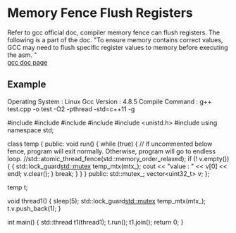 # Memory Fence Flush Registers  
Refer to gcc official doc, compiler memory fence can flush registers. The following is a part of the doc.
"To ensure memory contains correct values, GCC may need to flush specific register values to memory before executing the asm. "  
[gcc doc page](https://gcc.gnu.org/onlinedocs/gcc/Extended-Asm.html#Clobbers-and-Scratch-Registers)

## Example
Operating System : Linux
Gcc Version : 4.8.5
Compile Command : g++ test.cpp -o test -O2 -pthread -std=c++11 -g

#include <iostream>
#include <mutex>
#include <thread>
#include <vector>
#include <unistd.h>
#include <atomic>
using namespace std;

class temp
{
    public:
	    void run()
		{
		    while (true) {
			    // if uncommented below fence, program will exit normally. Otherwise, program will go to endless loop.
			    //std::atomic_thread_fence(std::memory_order_relaxed);
				if (! v.empty()) {
				    {
					    std::lock_guard<std::mutex> temp_mtx(mtx_);
						cout << "value : " << v[0] << endl;
						v.clear();
					}
					break;
				}
			}
		}
	public:
	    std::mutex_;
		vector<uint32_t> v;
};

temp t;

void thread1()
{
    sleep(5);
	std::lock_guard<std::mutex> temp_mtx(mtx_);
	t.v.push_back(1);
}

int main()
{
    std::thread t1(thread1);
	t.run();
	t1.join();
	return 0;
}
